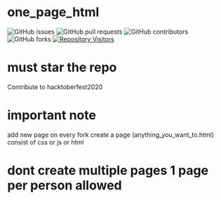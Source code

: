 # one_page_html

![GitHub issues](https://img.shields.io/github/issues/harshmittal1750/one_page_html?style=plastic-square)
![GitHub pull requests](https://img.shields.io/github/issues-pr/harshmittal1750/one_page_html?style=plastic-square)
![GitHub contributors](https://img.shields.io/github/contributors/harshmittal1750/one_page_html?style=plastic-square)
![GitHub forks](https://img.shields.io/github/forks/harshmittal1750/one_page_html?color=dark-green&style=plastic-square)
[![Repository Visitors](https://hits.seeyoufarm.com/api/count/incr/badge.svg?url=https%3A%2F%2Fgithub.com%2Fharshmittal1750%2Fone_page_html&count_bg=%2379C83D&title_bg=%23555555&icon=&icon_color=%23E7E7E7&title=visitors&edge_flat=true)](https://hits.seeyoufarm.com)


# must star the repo
Contribute to hacktoberfest2020

# important note
add new page on every fork create a page (anything_you_want_to.html) consist of css or js or html 

# dont create multiple pages 1 page per person allowed 
